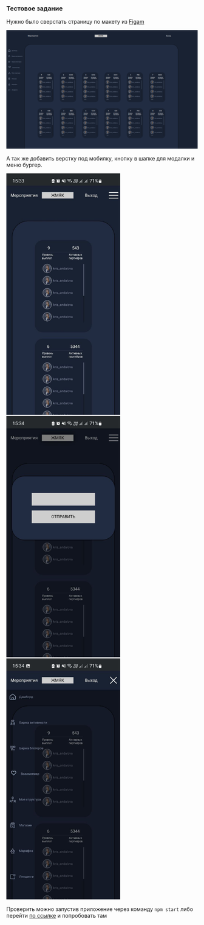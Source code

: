 ### Тестовое задание 


Нужно было сверстать страницу по макету из [Figam](https://www.figma.com/file/inVmL0NDlejkhXsoq7lsjS/%D0%A2%D0%B5%D1%81%D1%82%D0%BE%D0%B2%D0%BE%D0%B5-%D0%B7%D0%B0%D0%B4%D0%B0%D0%BD%D0%B8%D0%B5?node-id=2991%3A7478)

![](public/1.png)

А так же добавить верстку под мобилку, кнопку в шапке для модалки и меню бургер.

<img src="./public/2.jpg" width='300'>
<img src="./public/3.jpg" width='300'>
<img src="./public/4.jpg" width='300'>

Проверить можно запустив приложение через команду `npm start` либо перейти [по ссылке](https://adaptivetestq.herokuapp.com/) и попробовать там
